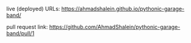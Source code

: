 live (deployed) URLs: https://ahmadshalein.github.io/pythonic-garage-band/

pull request link: https://github.com/AhmadShalein/pythonic-garage-band/pull/1